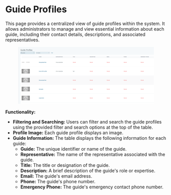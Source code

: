 # Guide Profiles

This page provides a centralized view of guide profiles within the system. It allows administrators to manage and view essential information about each guide, including their contact details, descriptions, and associated representatives.

<figure><img src="../.gitbook/assets/image (54).png" alt=""><figcaption></figcaption></figure>

**Functionality:**

* **Filtering and Searching:** Users can filter and search the guide profiles using the provided filter and search options at the top of the table.
* **Profile Image:** Each guide profile displays an image.&#x20;
* **Guide Information:** The table displays the following information for each guide:
  * **Guide:** The unique identifier or name of the guide.
  * **Representative:** The name of the representative associated with the guide.
  * **Title:** The title or designation of the guide.
  * **Description:** A brief description of the guide's role or expertise.
  * **Email:** The guide's email address.
  * **Phone:** The guide's phone number.
  * **Emergency Phone:** The guide's emergency contact phone number.

